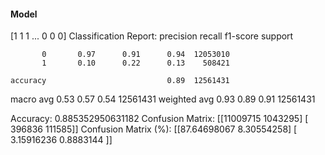 #### Model
[1 1 1 ... 0 0 0]
Classification Report:
              precision    recall  f1-score   support

           0       0.97      0.91      0.94  12053010
           1       0.10      0.22      0.13    508421

    accuracy                           0.89  12561431
   macro avg       0.53      0.57      0.54  12561431
weighted avg       0.93      0.89      0.91  12561431

Accuracy: 0.885352950631182
Confusion Matrix:
[[11009715  1043295]
 [  396836   111585]]
Confusion Matrix (%):
[[87.64698067  8.30554258]
 [ 3.15916236  0.8883144 ]]
